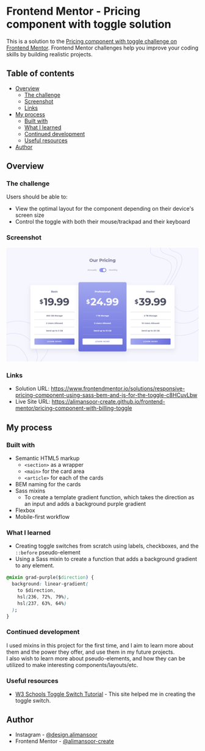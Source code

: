 # Frontend Mentor - Pricing component with toggle solution

This is a solution to the [Pricing component with toggle challenge on Frontend Mentor](https://www.frontendmentor.io/challenges/pricing-component-with-toggle-8vPwRMIC). Frontend Mentor challenges help you improve your coding skills by building realistic projects.

## Table of contents

- [Overview](#overview)
  - [The challenge](#the-challenge)
  - [Screenshot](#screenshot)
  - [Links](#links)
- [My process](#my-process)
  - [Built with](#built-with)
  - [What I learned](#what-i-learned)
  - [Continued development](#continued-development)
  - [Useful resources](#useful-resources)
- [Author](#author)

## Overview

### The challenge

Users should be able to:

- View the optimal layout for the component depending on their device's screen size
- Control the toggle with both their mouse/trackpad and their keyboard

### Screenshot

![Outcome of the challenge](./images/screenshot.png)

### Links

- Solution URL: https://www.frontendmentor.io/solutions/responsive-pricing-component-using-sass-bem-and-js-for-the-toggle-c8HCuvLbw
- Live Site URL: https://alimansoor-create.github.io/frontend-mentor/pricing-component-with-billing-toggle

## My process

### Built with

- Semantic HTML5 markup
  - `<section>` as a wrapper
  - `<main>` for the card area
  - `<article>` for each of the cards
- BEM naming for the cards
- Sass mixins
  - To create a template gradient function, which takes the direction as an input and adds a background purple gradient
- Flexbox
- Mobile-first workflow

### What I learned

- Creating toggle switches from scratch using labels, checkboxes, and the `::before` pseudo-element
- Using a Sass mixin to create a function that adds a background gradient to any element.

```css
@mixin grad-purple($direction) {
  background: linear-gradient(
    to $direction,
    hsl(236, 72%, 79%),
    hsl(237, 63%, 64%)
  );
}
```

### Continued development

I used mixins in this project for the first time, and I aim to learn more about them and the power they offer, and use them in my future projects. <br>
I also wish to learn more about pseudo-elements, and how they can be utilized to make interesting components/layouts/etc.

### Useful resources

- [W3 Schools Toggle Switch Tutorial](https://www.w3schools.com/howto/howto_css_switch.asp) - This site helped me in creating the toggle switch.

## Author

- Instagram - [@design.alimansoor](https://www.instagram.com/design.alimansoor)
- Frontend Mentor - [@alimansoor-create](https://www.frontendmentor.io/profile/alimansoor-create)
